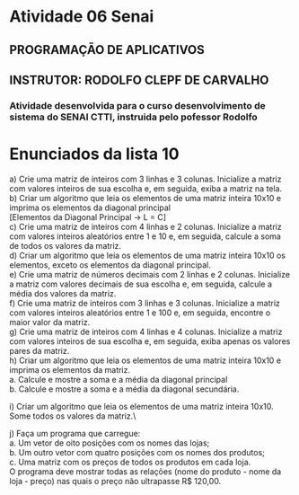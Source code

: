 # Atividade 06 Senai
## PROGRAMAÇÃO DE APLICATIVOS
## INSTRUTOR: RODOLFO CLEPF DE CARVALHO
### Atividade desenvolvida para o curso desenvolvimento de sistema do SENAI CTTI, instruida pelo pofessor Rodolfo

# Enunciados da lista 10
a) Crie uma matriz de inteiros com 3 linhas e 3 colunas. Inicialize a matriz com valores inteiros de sua escolha e, em seguida, exiba a matriz na tela.\
b) Criar um algoritmo que leia os elementos de uma matriz inteira 10x10 e imprima os elementos da diagonal principal\
[Elementos da Diagonal Principal → L = C]\
c) Crie uma matriz de inteiros com 4 linhas e 2 colunas. Inicialize a matriz com valores inteiros aleatórios entre 1 e 10 e, em seguida, calcule a soma de todos os valores da matriz.\
d) Criar um algoritmo que leia os elementos de uma matriz inteira 10x10 os elementos, exceto os elementos da diagonal principal.\
e) Crie uma matriz de números decimais com 2 linhas e 2 colunas. Inicialize a matriz com valores decimais de sua escolha e, em seguida, calcule a média dos valores da matriz.\
f) Crie uma matriz de inteiros com 3 linhas e 3 colunas. Inicialize a matriz com valores inteiros aleatórios entre 1 e 100 e, em seguida, encontre o maior valor da matriz.\
g) Crie uma matriz de inteiros com 4 linhas e 4 colunas. Inicialize a matriz com valores inteiros de sua escolha e, em seguida, exiba apenas os valores pares da matriz.\
h) Criar um algoritmo que leia os elementos de uma matriz inteira 10x10 e imprima os elementos da matriz.\
  a. Calcule e mostre a soma e a média da diagonal principal\
  b. Calcule e mostre a soma e a média da diagonal secundária.
  
i) Criar um algoritmo que leia os elementos de uma matriz inteira 10x10. Some todos os valores da matriz.\

j) Faça um programa que carregue:\
  a. Um vetor de oito posições com os nomes das lojas;\
  b. Um outro vetor com quatro posições com os nomes dos produtos;\
  c. Uma matriz com os preços de todos os produtos em cada loja.\
  O programa deve mostrar todas as relações (nome do produto - nome da loja  - preço) nas quais o preço não ultrapasse R$ 120,00.

